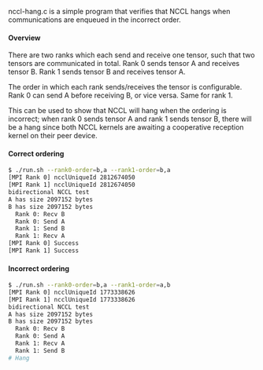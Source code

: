 nccl-hang.c is a simple program that verifies that NCCL hangs when communications are enqueued in the incorrect order.

#### Overview
There are two ranks which each send and receive one tensor, such that two tensors are communicated in total. Rank 0 sends tensor A and receives tensor B. Rank 1 sends tensor B and receives tensor A.

The order in which each rank sends/receives the tensor is configurable. Rank 0 can send A before receiving B, or vice versa. Same for rank 1.

This can be used to show that NCCL will hang when the ordering is incorrect; when rank 0 sends tensor A and rank 1 sends tensor B, there will be a hang since both NCCL kernels are awaiting a cooperative reception kernel on their peer device.


#### Correct ordering
```bash
$ ./run.sh --rank0-order=b,a --rank1-order=b,a
[MPI Rank 0] ncclUniqueId 2812674050
[MPI Rank 1] ncclUniqueId 2812674050
bidirectional NCCL test
A has size 2097152 bytes
B has size 2097152 bytes
  Rank 0: Recv B
  Rank 0: Send A
  Rank 1: Send B
  Rank 1: Recv A
[MPI Rank 0] Success
[MPI Rank 1] Success
```

#### Incorrect ordering
```bash
$ ./run.sh --rank0-order=b,a --rank1-order=a,b
[MPI Rank 0] ncclUniqueId 1773338626
[MPI Rank 1] ncclUniqueId 1773338626
bidirectional NCCL test
A has size 2097152 bytes
B has size 2097152 bytes
  Rank 0: Recv B
  Rank 0: Send A
  Rank 1: Recv A
  Rank 1: Send B
# Hang
```
